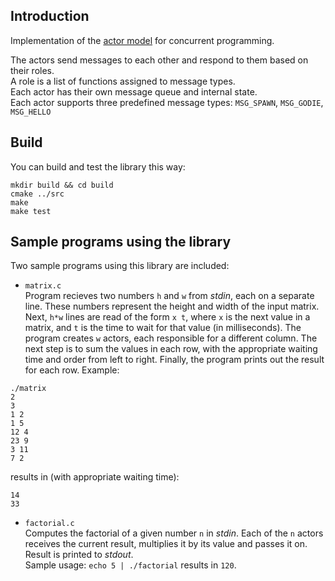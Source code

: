 ## Introduction
Implementation of the [actor model](https://en.wikipedia.org/wiki/Actor_model) for concurrent programming.

The actors send messages to each other and respond to them based on their roles. \
A role is a list of functions assigned to message types. \
Each actor has their own message queue and internal state. \
Each actor supports three predefined message types: ```MSG_SPAWN```, ```MSG_GODIE```, ```MSG_HELLO```


## Build
You can build and test the library this way:
```
mkdir build && cd build
cmake ../src
make
make test
```
## Sample programs using the library
Two sample programs using this library are included:

- ```matrix.c``` \
Program recieves two numbers ```h``` and ```w``` from _stdin_, each on a separate line.
These numbers represent the height and width of the input matrix.
Next, ```h*w``` lines are read of the form ```x t```, where ```x``` is the next value in a matrix, and ```t``` is the time to wait for that value (in milliseconds).
The program creates ```w``` actors, each responsible for a different column.
The next step is to sum the values in each row, with the appropriate waiting time and order from left to right.
Finally, the program prints out the result for each row. Example:
```
./matrix
2
3
1 2
1 5
12 4
23 9
3 11
7 2
```
results in (with appropriate waiting time):
```
14
33
```

- ```factorial.c``` \
Computes the factorial of a given number ```n``` in _stdin_.
Each of the ```n``` actors receives the current result, multiplies it by its value and passes it on. Result is printed to _stdout_.\
Sample usage: ```echo 5 | ./factorial``` results in ```120```.
